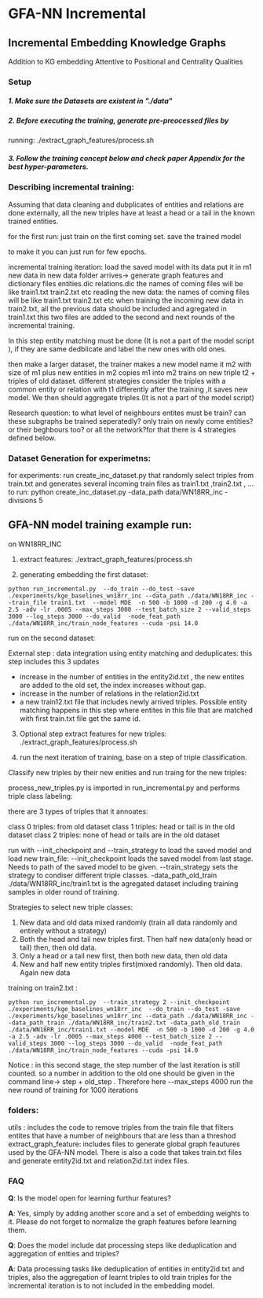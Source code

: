 # GFA-NN Incremental
## Incremental Embedding Knowledge Graphs 

Addition to KG embedding Attentive to Positional and Centrality Qualities


### Setup

##### 1.  Make sure the Datasets are existent in "./data"

##### 2. Before executing the training, generate pre-preocessed files by
   running: ./extract_graph_features/process.sh

##### 3. Follow the training concept below and check paper Appendix for the best hyper-parameters.


### Describing incremental training:

Assuming that data cleaning and dubplicates of entities and relations are done externally, all the new triples have at least a head or a tail in the known trained entities.


for the first run:
just train on the first coming set.
save the trained model

to make it you can just run for few epochs.

incremental training iteration:
 load the saved model with its data put it in m1
 new data in new data folder arrives-> generate graph features and dictionary files entities.dic relations.dic 
 the names of coming files will be like train1.txt train2.txt etc
reading the new data:
 the names of coming files will be like train1.txt train2.txt etc
 when training the incoming new data in train2.txt, all the previous data should be included and agregated in train1.txt
 this two files are added to the second and next rounds of the incremental training.

In this step entity matching must be done (It is not a part of the model script ), if they are same dedblicate and label the new ones with old ones.

then make a larger dataset, the trainer makes a new model name it m2 with size of m1 plus new entities in m2
copies m1 into m2
trains on new triple t2 + triples of old dataset. different strategies consider the triples with a common entity or relation with t1 differently
after the training ,it saves new model.
We then should aggregate triples.(It is not a part of the model script)  


Research question: 
 to what level of neighbours entites must be train?
 can these subgraphs be trained seperatedly? 
 only train on newly come entities? or their beghbours too? or all the network?for that there is 4 strategies defined below. 



### Dataset Generation for experimetns:
for experiments: run create_inc_dataset.py that randomly select triples from train.txt and generates several incoming train files as train1.txt ,train2.txt , ...
to run: python  create_inc_dataset.py  -data_path data/WN18RR_inc -divisions 5


## GFA-NN model training example run:

on WN18RR_INC


1. extract features:
./extract_graph_features/process.sh


2. generating embedding the first dataset:

```
python run_incremental.py  --do_train --do_test -save ./experiments/kge_baselines_wn18rr_inc --data_path ./data/WN18RR_inc --train_file train1.txt  --model MDE  -n 500 -b 1000 -d 200 -g 4.0 -a 2.5 -adv -lr .0005 --max_steps 3000 --test_batch_size 2 --valid_steps 3000 --log_steps 3000 --do_valid  -node_feat_path ./data/WN18RR_inc/train_node_features --cuda -psi 14.0
```

run on the second dataset:

External step : data integration using entity matching and deduplicates: 
this step includes this 3 updates
-  increase in the number of entities in the entity2id.txt , the new entites are added to the old set, the index increases without gap.
-  increase in the number of relations in the relation2id.txt
-  a new train12.txt file that includes newly arrived triples. Possible entity matching happens in this step where entites in this file that are matched with first train.txt file get the same id.

3. Optional step extract features for new triples:
./extract_graph_features/process.sh

4. run the next iteration of training, base on a step of triple classification.

Classify new triples by their new enities and run traing for the new triples:

process_new_triples.py is imported in run_incremental.py and performs triple class labeling:

there are 3 types of triples that it annoates:

class 0 triples: from old dataset
class 1 triples: head or tail is in the old dataset
class 2 triples: none of head or tails are in the old dataset

run with --init_checkpoint and --train_strategy to load the saved model and load new train_file:
--init_checkpoint loads the saved model from last stage. Needs to path of the saved model to be given.
--train_strategy sets the strategy to condiser different triple classes.
-data_path_old_train ./data/WN18RR_inc/train1.txt  is the agregated dataset including training samples in older round of training.

Strategies to select new triple classes:
1. New data and old data mixed randomly (train all data randomly and entirely without a strategy) 
2. Both the head and tail new triples first. Then half new data(only head or tail) then, then old data. 
3. Only a head or a tail new first, then both new data, then old data
4. New and half new entity triples first(mixed randomly). Then old data. Again new data

training on train2.txt :

```
python run_incremental.py  --train_strategy 2 --init_checkpoint ./experiments/kge_baselines_wn18rr_inc  --do_train --do_test -save ./experiments/kge_baselines_wn18rr_inc --data_path ./data/WN18RR_inc --data_path_train ./data/WN18RR_inc/train2.txt -data_path_old_train ./data/WN18RR_inc/train1.txt --model MDE  -n 500 -b 1000 -d 200 -g 4.0 -a 2.5 -adv -lr .0005 --max_steps 4000 --test_batch_size 2 --valid_steps 3000 --log_steps 3000 --do_valid  -node_feat_path ./data/WN18RR_inc/train_node_features --cuda -psi 14.0
```
Notice : in this second stage, the step number of the last iteration is still counted. so a number in addition to the old one should be given in the command line-> step + old_step . Therefore here --max_steps 4000 run the new round of training for 1000 iterations



### folders:
utils : includes the code to remove triples from the train file that filters entites that have a number of neighbours that are less than a threshod
extract_graph_feature: includes files to generate global graph feautures used by the GFA-NN model. There is also a code that takes train.txt files and generate entity2id.txt and relation2id.txt index files.

### FAQ 
<strong>Q</strong>: Is the model open for learning furthur features? 

<strong>A</strong>: Yes, simply by adding another score and a set of embedding weights to it. Please do not forget to normalize the graph features before learning them.

<strong>Q</strong>: Does the model include dat processing steps like deduplication and aggregation of entties and triples?

<strong>A</strong>: Data processing tasks like deduplication of entities in entity2id.txt and triples, also the aggregation of learnt triples to old train triples for the incremental iteration is to not included in the embedding model.

